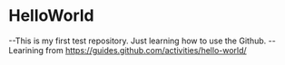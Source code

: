 # HelloWorld

--This is my first test repository. Just learning how to use the Github.
--Learining from https://guides.github.com/activities/hello-world/

